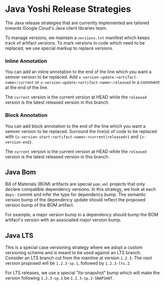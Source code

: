 # Java Yoshi Release Strategies

The Java release strategies that are currently implemented are tailored towards
Google Cloud's Java client libraries team.

To manage versions, we maintain a `versions.txt` manifest which keeps track of
artifact versions. To mark versions in code which need to be replaced, we use
special markup to replace versions.

### Inline Annotation

You can add an inline annotation to the end of the line which you want a semver
version to be replaced. Add `x-version-update:<artifact-name>:current` or
`x-version-update:<artifact-name>:released` in a comment at the end of the line.

The `current` version is the current version at HEAD while the `released` version
is the latest released version in this branch.

### Block Annotation

You can add block annotation to the end of the line which you want a semver
version to be replaced. Surround the line(s) of code to be replaced with
`{x-version-start:<artifact-name>:<current|released>}` and `{x-version-end}`.

The `current` version is the current version at HEAD while the `released` version
is the latest released version in this branch.

## Java Bom

Bill of Materials (BOM) artifacts are special `pom.xml` projects that only declare
compatible dependency versions. In this strategy, we look at each `deps:` commit
and infer the type for dependency bump. The semantic version bump of the dependency
update should reflect the proposed version bump of the BOM artifact.

For example, a major version bump in a dependency should bump the BOM artifact's
version with an associated major version bump.

## Java LTS

This is a special case versioning strategy where we adopt a custom versioning scheme
and is meant to be used against an LTS branch. Consider an LTS branch cut from the
mainline at version `1.2.3`. The next version proposed will be `1.2.3-sp.1`, followed
by `1.2.3-lts.2`.

For LTS releases, we use a special "lts-snapshot" bump which will make the version
following `1.2.3-sp.1` be `1.2.3-sp.2-SNAPSHOT`.
